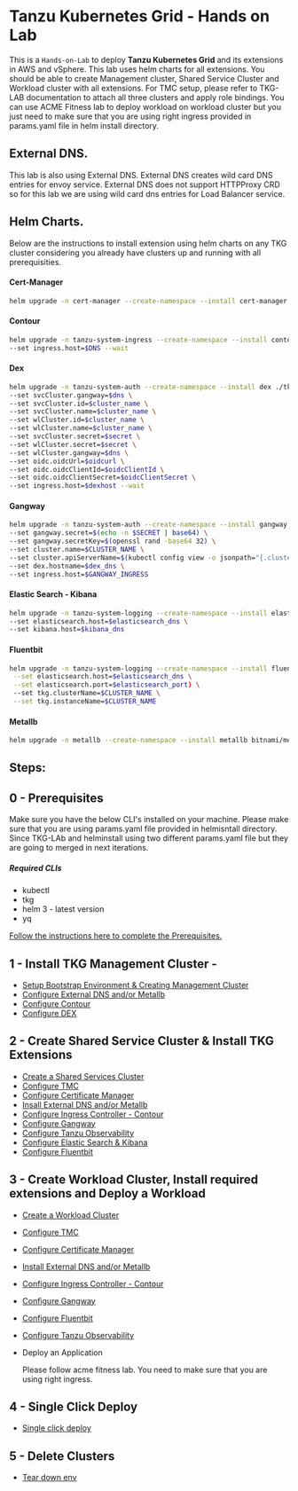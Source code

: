 # Tanzu Kubernetes Grid - Hands on Lab

This is a `Hands-on-Lab` to deploy **Tanzu Kubernetes Grid** and its extensions in AWS and vSphere. This lab uses helm charts for all extensions. You should be able to create Management cluster, Shared Service Cluster and Workload cluster with all extensions.
For TMC setup, please refer to TKG-LAB documentation to attach all three clusters and apply role bindings. You can use ACME Fitness lab to deploy workload on workload cluster but you just need to make sure that you are using right ingress provided in params.yaml file in helm install directory.

## External DNS.

This lab is also using External DNS. External DNS creates wild card DNS entries for envoy service. External DNS does not support HTTPProxy CRD so for this lab we are using wild card dns entries for Load Balancer service.

## Helm Charts.

Below are the instructions to install extension using helm charts on any TKG cluster considering you already have clusters up and running with all prerequisities.

#### Cert-Manager

```bash
helm upgrade -n cert-manager --create-namespace --install cert-manager ./tkg-extensions-helm-charts/cert-manager-0.1.0.tgz --wait
```

#### Contour

```bash
helm upgrade -n tanzu-system-ingress --create-namespace --install contour ./tkg-extensions-helm-charts/contour-0.1.0.tgz \
--set ingress.host=$DNS --wait
```

#### Dex

```bash
helm upgrade -n tanzu-system-auth --create-namespace --install dex ./tkg-extensions-helm-charts/dex-0.1.0.tgz \
--set svcCluster.gangway=$dns \
--set svcCluster.id=$cluster_name \
--set svcCluster.name=$cluster_name \
--set wlCluster.id=$cluster_name \
--set wlCluster.name=$cluster_name \
--set svcCluster.secret=$secret \
--set wlCluster.secret=$secret \
--set wlCluster.gangway=$dns \
--set oidc.oidcUrl=$oidcurl \
--set oidc.oidcClientId=$oidcClientId \
--set oidc.oidcClientSecret=$oidcClientSecret \
--set ingress.host=$dexhost --wait
```
#### Gangway

```bash
helm upgrade -n tanzu-system-auth --create-namespace --install gangway ./tkg-extensions-helm-charts/gangway-0.1.0.tgz \
--set gangway.secret=$(echo -n $SECRET | base64) \
--set gangway.secretKey=$(openssl rand -base64 32) \
--set cluster.name=$CLUSTER_NAME \
--set cluster.apiServerName=$(kubectl config view -o jsonpath="{.clusters[?(@.name==\"$CLUSTER_NAME\")].cluster.server}") \
--set dex.hostname=$dex_dns \
--set ingress.host=$GANGWAY_INGRESS
```

#### Elastic Search - Kibana

```bash
helm upgrade -n tanzu-system-logging --create-namespace --install elasticsearch-kibana ./tkg-extensions-helm-charts/elasticsearch-kibana-0.1.0.tgz \
--set elasticsearch.host=$elasticsearch_dns \
--set kibana.host=$kibana_dns
```

#### Fluentbit

```bash
helm upgrade -n tanzu-system-logging --create-namespace --install fluent-bit ./tkg-extensions-helm-charts/fluent-bit-0.1.0.tgz \
 --set elasticsearch.host=$elasticsearch_dns \
 --set elasticsearch.port=$elasticsearch_port) \
 --set tkg.clusterName=$CLUSTER_NAME \
 --set tkg.instanceName=$CLUSTER_NAME
 ```

#### Metallb

```bash
helm upgrade -n metallb --create-namespace --install metallb bitnami/metallb -f $METALLB_VALUES_FILE
```

## Steps:

## 0 - Prerequisites

Make sure you have the below CLI's installed on your machine. Please make sure that you are using params.yaml file provided in helmisntall directory. Since TKG-LAb and helminstall using two different params.yaml file but they are going to merged in next iterations.

##### Required CLIs

- kubectl
- tkg
- helm 3 - latest version
- yq

[Follow the instructions here to complete the Prerequisites.](management-cluster-setup/02-create-mgmt-cluster/00-prerequisities.md)


## 1 - Install TKG Management Cluster -

  - [Setup Bootstrap Environment & Creating Management Cluster](management-cluster-setup/02-create-mgmt-cluster/01_install_tkg_mgmt.md)
  - [Configure External DNS and/or Metallb](management-cluster-setup/02-create-mgmt-cluster/02_install_external_dns.md)
  - [Configure Contour](management-cluster-setup/02-create-mgmt-cluster/03_configure_contour.md)
  - [Configure DEX](management-cluster-setup/02-create-mgmt-cluster/04_install_dex.md)


## 2 - Create Shared Service Cluster & Install TKG Extensions

  - [Create a Shared Services Cluster](shared-services-cluster-setup/01_install_tkg_service-cluster.md)
  - [Configure TMC](shared-services-cluster-setup/01a-configure-tmc.md)       
  - [Configure Certificate Manager](shared-services-cluster-setup/02-install-cert-manager.md)
  - [Insall External DNS and/or Metallb](shared-services-cluster-setup/03_install_external_dns.md)
  - [Configure Ingress Controller - Contour](shared-services-cluster-setup/04_configure_contour.md)
  - [Configure Gangway](shared-services-cluster-setup/04_install_gangway.md)
  - [Configure Tanzu Observability](shared-services-cluster-setup/05-install-wavefront.md)
  - [Configure Elastic Search & Kibana](shared-services-cluster-setup/06-install-elasticsearch-kibana.md)
  - [Configure Fluentbit](shared-services-cluster-setup/07-install-fluent-bit.md)

## 3 - Create Workload Cluster, Install required extensions and Deploy a Workload

  - [Create a Workload Cluster](workload-cluster-setup/01_install_tkg_workload.md)
  - [Configure TMC](workload-cluster-setup/01a-configure-tmc.md)       
  - [Configure Certificate Manager](workload-cluster-setup/02-install-cert-manager.md)
  - [Install External DNS and/or Metallb](workload-cluster-setup/03_install_external_dns.md)
  - [Configure Ingress Controller - Contour](workload-cluster-setup/04_configure_contour.md)
  - [Configure Gangway](workload-cluster-setup/05_install_gangway.md)
  - [Configure Fluentbit](workload-cluster-setup/06-install-fluent-bit.md)
  - [Configure Tanzu Observability](workload-cluster-setup/07-install-wavefront.md)
  - Deploy an Application

    Please follow acme fitness lab. You need to make sure that you are using right ingress.

## 4 - Single Click Deploy

 - [Single click deploy](docs/single-deploy.md)

## 5 - Delete Clusters

 - [Tear down env](docs/tear-down.md)

